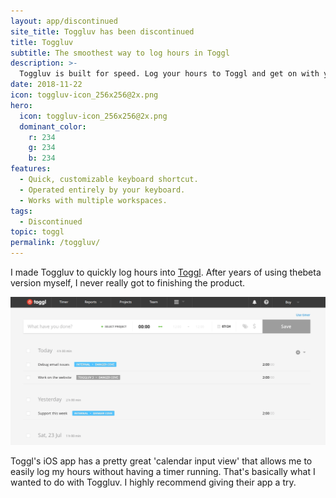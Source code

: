 ```yaml
---
layout: app/discontinued
site_title: Toggluv has been discontinued
title: Toggluv
subtitle: The smoothest way to log hours in Toggl
description: >-
  Toggluv is built for speed. Log your hours to Toggl and get on with your work. Currently in beta and available for preview.
date: 2018-11-22
icon: toggluv-icon_256x256@2x.png
hero: 
  icon: toggluv-icon_256x256@2x.png
  dominant_color: 
    r: 234
    g: 234
    b: 234
features:
  - Quick, customizable keyboard shortcut.
  - Operated entirely by your keyboard.
  - Works with multiple workspaces.
tags:
  - Discontinued
topic: toggl
permalink: /toggluv/
---
```


I made Toggluv to quickly log hours into [Toggl](https://www.toggl.com). After years of using thebeta version myself, I never really got to finishing the product. 

![A gif showing how to use Toggluv to log hours](/assets/img/app/toggluv-preview.gif)

Toggl's iOS app has a pretty great 'calendar input view' that allows me to easily log my hours without having a timer running. That's basically what I wanted to do with Toggluv. I highly recommend giving their app a try.
